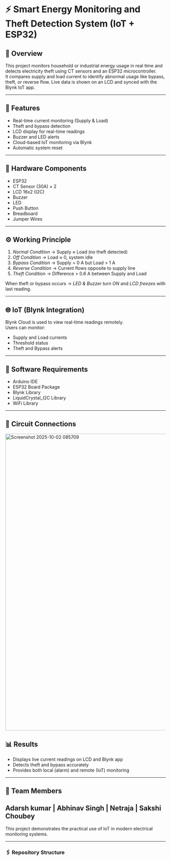 # ⚡ Smart Energy Monitoring and Theft Detection System (IoT + ESP32)

## 📘 Overview
This project monitors household or industrial energy usage in real time and detects electricity theft using CT sensors and an ESP32 microcontroller.  
It compares supply and load current to identify abnormal usage like bypass, theft, or reverse flow. Live data is shown on an LCD and synced with the Blynk IoT app.

---

## 🚀 Features
- Real-time current monitoring (Supply & Load)
- Theft and bypass detection
- LCD display for real-time readings
- Buzzer and LED alerts
- Cloud-based IoT monitoring via Blynk
- Automatic system reset

---

## 🧩 Hardware Components
- ESP32  
- CT Sensor (30A) × 2  
- LCD 16x2 (I2C)  
- Buzzer  
- LED  
- Push Button  
- Breadboard  
- Jumper Wires  

---

## ⚙ Working Principle
1. *Normal Condition* → Supply ≈ Load (no theft detected)  
2. *Off Condition* → Load ≈ 0, system idle  
3. *Bypass Condition* → Supply = 0 A but Load > 1 A  
4. *Reverse Condition* → Current flows opposite to supply line  
5. *Theft Condition* → Difference > 0.6 A between Supply and Load  

When theft or bypass occurs → *LED & Buzzer turn ON* and *LCD freezes* with last reading.

---

## 🌐 IoT (Blynk Integration)
Blynk Cloud is used to view real-time readings remotely.  
Users can monitor:
- Supply and Load currents  
- Threshold status  
- Theft and Bypass alerts  

---

## 🧰 Software Requirements
- Arduino IDE  
- ESP32 Board Package  
- Blynk Library  
- LiquidCrystal_I2C Library  
- WiFi Library  

---

## 🔧 Circuit Connections
 
<img width="1481" height="929" alt="Screenshot 2025-10-02 085709" src="https://github.com/user-attachments/assets/ed7cb631-a345-4c05-beb6-ba2defcbcd01" />



## 📊 Results
- Displays live current readings on LCD and Blynk app  
- Detects theft and bypass accurately  
- Provides both local (alarm) and remote (IoT) monitoring  

---

## 👥 Team Members
Adarsh kumar | Abhinav Singh | Netraja | Sakshi Choubey 
---


This project demonstrates the practical use of IoT in modern electrical monitoring systems.

---

### 🖇 Repository Structure
